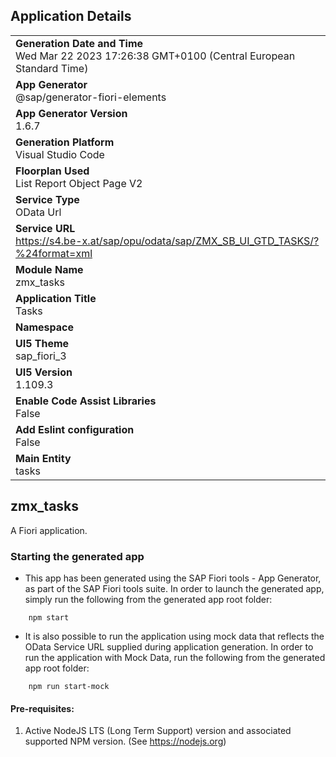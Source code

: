## Application Details
|               |
| ------------- |
|**Generation Date and Time**<br>Wed Mar 22 2023 17:26:38 GMT+0100 (Central European Standard Time)|
|**App Generator**<br>@sap/generator-fiori-elements|
|**App Generator Version**<br>1.6.7|
|**Generation Platform**<br>Visual Studio Code|
|**Floorplan Used**<br>List Report Object Page V2|
|**Service Type**<br>OData Url|
|**Service URL**<br>https://s4.be-x.at/sap/opu/odata/sap/ZMX_SB_UI_GTD_TASKS/?%24format=xml
|**Module Name**<br>zmx_tasks|
|**Application Title**<br>Tasks|
|**Namespace**<br>|
|**UI5 Theme**<br>sap_fiori_3|
|**UI5 Version**<br>1.109.3|
|**Enable Code Assist Libraries**<br>False|
|**Add Eslint configuration**<br>False|
|**Main Entity**<br>tasks|

## zmx_tasks

A Fiori application.

### Starting the generated app

-   This app has been generated using the SAP Fiori tools - App Generator, as part of the SAP Fiori tools suite.  In order to launch the generated app, simply run the following from the generated app root folder:

```
    npm start
```

- It is also possible to run the application using mock data that reflects the OData Service URL supplied during application generation.  In order to run the application with Mock Data, run the following from the generated app root folder:

```
    npm run start-mock
```

#### Pre-requisites:

1. Active NodeJS LTS (Long Term Support) version and associated supported NPM version.  (See https://nodejs.org)


